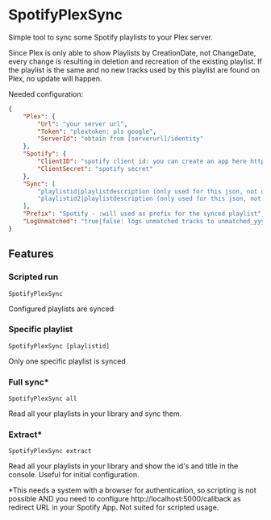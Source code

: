 # SpotifyPlexSync

Simple tool to sync some Spotify playlists to your Plex server.

Since Plex is only able to show Playlists by CreationDate, not ChangeDate, every change is resulting in deletion and recreation of the existing playlist. If the playlist is the same and no new tracks used by this playlist are found on Plex, no update will happen.

Needed configuration:

```json
{
    "Plex": {
        "Url": "your server url",
        "Token": "plextoken: pls google",
        "ServerId": "obtain from [serverurl]/identity"
    },
    "Spotify": {
        "ClientID": "spotify client id: you can create an app here https://developer.spotify.com/dashboard/applications",
        "ClientSecret": "spotify secret"
    },
    "Sync": [
        "playlistid|playlistdescription (only used for this json, not used as title)",
        "playlistid2|playlistdescription (only used for this json, not used as title)"
    ],
    "Prefix": "Spotify - :will used as prefix for the synced playlist",
    "LogUnmatched": "true|false: logs unmatched tracks to unmatched_yyyy-MM-dd.log"
}
```

## Features

### Scripted run

`SpotifyPlexSync`

Configured playlists are synced

### Specific playlist

`SpotifyPlexSync [playlistid]`

Only one specific playlist is synced

### Full sync* 

`SpotifyPlexSync all`

Read all your playlists in your library and sync them.

### Extract*

`SpotifyPlexSync extract`

Read all your playlists in your library and show the id's and title in the console. Useful for initial configuration.


*This needs a system with a browser for authentication, so scripting is not possible AND you need to configure http://localhost:5000/callback as redirect URL in your Spotify App. Not suited for scripted usage.
